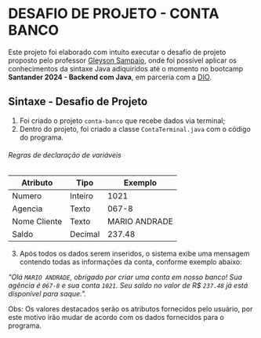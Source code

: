 # DESAFIO DE PROJETO - CONTA BANCO

Este projeto foi elaborado com intuíto executar o desafio de projeto proposto pelo  professor [Gleyson Sampaio](https://github.com/glysns), onde foi possível aplicar os conhecimentos da sintaxe Java adiquiridos até o momento no  bootcamp **Santander 2024 - Backend com Java**, em parceria com a [DIO](https://web.dio.me/).

## Sintaxe - Desafio de Projeto

1. Foi criado o projeto `conta-banco` que recebe dados via terminal;
2. Dentro do projeto, foi criado a classe `ContaTerminal.java` com o código do programa.

###### Regras de declaração de variáveis

| Atributo  | Tipo     | Exemplo   
| --------- | ---------| ------- 
| Numero    | Inteiro  | 1021 
| Agencia   | Texto    | 067-8
| Nome Cliente | Texto    | MARIO ANDRADE
| Saldo | Decimal |237.48

3. Após todos os dados serem inseridos, o sistema exibe uma mensagem contendo todas as informações da conta, conforme exemplo abaixo:

*"Olá `MARIO ANDRADE`, obrigado por criar uma conta em nosso banco! Sua agência é `067-8` e sua conta `1021`. Seu saldo no valor de R$ `237.48` já está disponível para saque.".*


Obs: Os valores destacados serão os atributos fornecidos pelo usuário, por este motivo irão mudar de acordo com os dados fornecidos para o programa. 




